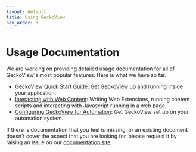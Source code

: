```yaml
---
layout: default
title: Using GeckoView
nav_order: 3
---
```


# Usage Documentation

We are working on providing detailed usage documentation for all of GeckoView's most popular features. Here is what we have so far. 

- [GeckoView Quick Start Guide](geckoview-quick-start):
Get GeckoView up and running inside your application.
- [Interacting with Web Content](web-extensions):
Writing Web Extensions, running content scripts and interacting with Javascript running in a web page.
- [Configuring GeckoView for Automation](automation):
Get GeckoView set up on your automation system.

If there is documentation that you feel is missing, or an existing document doesn't cover the aspect that you are looking for, please request it by raising an issue on our [documentation site](https://github.com/mozilla/geckoview/issues).
